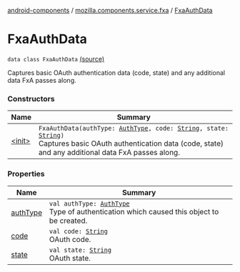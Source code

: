 [android-components](../../index.md) / [mozilla.components.service.fxa](../index.md) / [FxaAuthData](./index.md)

# FxaAuthData

`data class FxaAuthData` [(source)](https://github.com/mozilla-mobile/android-components/blob/master/components/service/firefox-accounts/src/main/java/mozilla/components/service/fxa/Types.kt#L42)

Captures basic OAuth authentication data (code, state) and any additional data FxA passes along.

### Constructors

| Name | Summary |
|---|---|
| [&lt;init&gt;](-init-.md) | `FxaAuthData(authType: `[`AuthType`](../../mozilla.components.concept.sync/-auth-type/index.md)`, code: `[`String`](https://kotlinlang.org/api/latest/jvm/stdlib/kotlin/-string/index.html)`, state: `[`String`](https://kotlinlang.org/api/latest/jvm/stdlib/kotlin/-string/index.html)`)`<br>Captures basic OAuth authentication data (code, state) and any additional data FxA passes along. |

### Properties

| Name | Summary |
|---|---|
| [authType](auth-type.md) | `val authType: `[`AuthType`](../../mozilla.components.concept.sync/-auth-type/index.md)<br>Type of authentication which caused this object to be created. |
| [code](code.md) | `val code: `[`String`](https://kotlinlang.org/api/latest/jvm/stdlib/kotlin/-string/index.html)<br>OAuth code. |
| [state](state.md) | `val state: `[`String`](https://kotlinlang.org/api/latest/jvm/stdlib/kotlin/-string/index.html)<br>OAuth state. |
